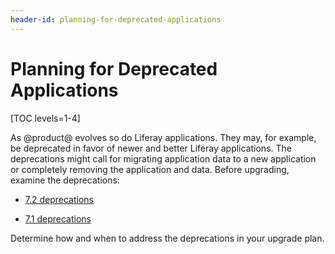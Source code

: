 ```yaml
---
header-id: planning-for-deprecated-applications
---
```


# Planning for Deprecated Applications

[TOC levels=1-4]

As @product@ evolves so do Liferay applications. They may, for example, be
deprecated in favor of newer and better Liferay applications. The deprecations
might call for migrating application data to a new application or completely
removing the application and data. Before upgrading, examine the deprecations:

-   [7.2 deprecations](/docs/7-2/deploy/-/knowledge_base/d/deprecated-apps-in-7-2-what-to-do)

-   [7.1 deprecations](/docs/7-1/deploy/-/knowledge_base/deploy/deprecated-apps-in-7-1-what-to-do)

Determine how and when to address the deprecations in your upgrade plan. 
